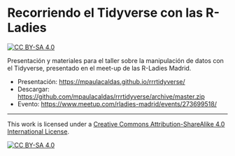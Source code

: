 # Recorriendo el Tidyverse con las R-Ladies

<!-- badges: start -->
[![CC BY-SA 4.0][cc-by-sa-shield]][cc-by-sa]
<!-- badges: end -->

Presentación y materiales para el taller sobre la manipulación de datos con el
Tidyverse, presentado en el meet-up de las R-Ladies Madrid.

- Presentación: <https://mpaulacaldas.github.io/rrrtidyverse/>
- Descargar: <https://github.com/mpaulacaldas/rrrtidyverse/archive/master.zip>
- Evento: https://www.meetup.com/rladies-madrid/events/273699518/

---

This work is licensed under a
[Creative Commons Attribution-ShareAlike 4.0 International License][cc-by-sa].

[![CC BY-SA 4.0][cc-by-sa-image]][cc-by-sa]

[cc-by-sa]: http://creativecommons.org/licenses/by-sa/4.0/
[cc-by-sa-image]: https://licensebuttons.net/l/by-sa/4.0/88x31.png
[cc-by-sa-shield]: https://img.shields.io/badge/License-CC%20BY--SA%204.0-lightgrey.svg
